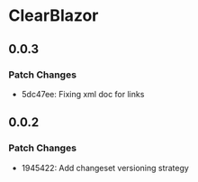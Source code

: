 # ClearBlazor

## 0.0.3

### Patch Changes

- 5dc47ee: Fixing xml doc for links

## 0.0.2

### Patch Changes

- 1945422: Add changeset versioning strategy
